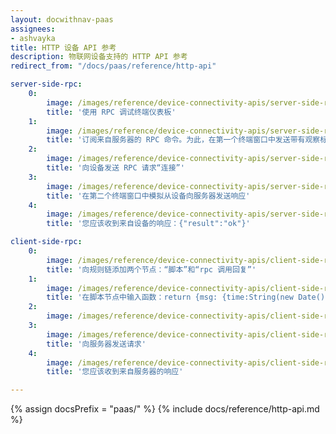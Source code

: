 ```yaml
---
layout: docwithnav-paas
assignees:
- ashvayka
title: HTTP 设备 API 参考
description: 物联网设备支持的 HTTP API 参考
redirect_from: "/docs/paas/reference/http-api"

server-side-rpc:
    0:
        image: /images/reference/device-connectivity-apis/server-side-rpc-http-1-paas.png
        title: '使用 RPC 调试终端仪表板'
    1:
        image: /images/reference/device-connectivity-apis/server-side-rpc-http-2-paas.png
        title: '订阅来自服务器的 RPC 命令。为此，在第一个终端窗口中发送带有观察标志的 GET 请求'
    2:
        image: /images/reference/device-connectivity-apis/server-side-rpc-http-3-paas.png
        title: '向设备发送 RPC 请求“连接”'
    3:
        image: /images/reference/device-connectivity-apis/server-side-rpc-http-4-paas.png
        title: '在第二个终端窗口中模拟从设备向服务器发送响应'
    4:
        image: /images/reference/device-connectivity-apis/server-side-rpc-http-5-paas.png
        title: '您应该收到来自设备的响应：{"result":"ok"}'

client-side-rpc:
    0:
        image: /images/reference/device-connectivity-apis/client-side-rpc-1-paas.png
        title: '向规则链添加两个节点：“脚本”和“rpc 调用回复”'
    1:
        image: /images/reference/device-connectivity-apis/client-side-rpc-2-paas.png
        title: '在脚本节点中输入函数：return {msg: {time:String(new Date())}, metadata: metadata, msgType: msgType};'
    2:
        image: /images/reference/device-connectivity-apis/client-side-rpc-3-paas.png
    3:
        image: /images/reference/device-connectivity-apis/client-side-rpc-http-4-paas.png
        title: '向服务器发送请求'
    4:
        image: /images/reference/device-connectivity-apis/client-side-rpc-http-5-paas.png
        title: '您应该收到来自服务器的响应'

---
```


{% assign docsPrefix = "paas/" %}
{% include docs/reference/http-api.md %}